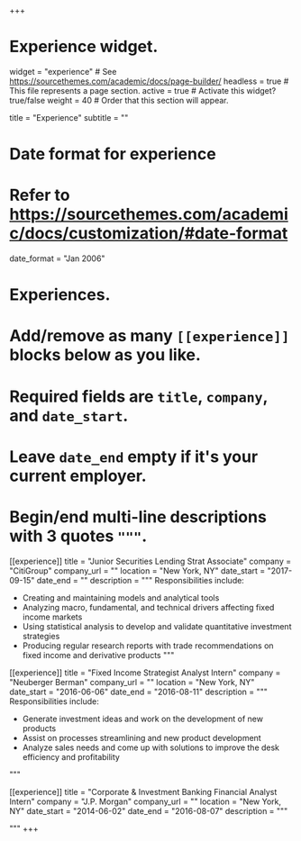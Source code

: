 +++
# Experience widget.
widget = "experience"  # See https://sourcethemes.com/academic/docs/page-builder/
headless = true  # This file represents a page section.
active = true  # Activate this widget? true/false
weight = 40  # Order that this section will appear.

title = "Experience"
subtitle = ""

# Date format for experience
#   Refer to https://sourcethemes.com/academic/docs/customization/#date-format
date_format = "Jan 2006"

# Experiences.
#   Add/remove as many `[[experience]]` blocks below as you like.
#   Required fields are `title`, `company`, and `date_start`.
#   Leave `date_end` empty if it's your current employer.
#   Begin/end multi-line descriptions with 3 quotes `"""`.
[[experience]]
  title = "Junior Securities Lending Strat Associate"
  company = "CitiGroup"
  company_url = ""
  location = "New York, NY"
  date_start = "2017-09-15"
  date_end = ""
  description = """
  Responsibilities include:
  
  * Creating and maintaining models and analytical tools
  * Analyzing macro, fundamental, and technical drivers affecting fixed income markets
  * Using statistical analysis to develop and validate quantitative investment strategies
  * Producing regular research reports with trade recommendations on fixed income and derivative products
  """

[[experience]]
  title = "Fixed Income Strategist Analyst Intern"
  company = "Neuberger Berman"
  company_url = ""
  location = "New York, NY"
  date_start = "2016-06-06"
  date_end = "2016-08-11"
  description = """
  Responsibilities include:
  
  * Generate investment ideas and work on the development of new products
  * Assist on processes streamlining and new product development
  * Analyze sales needs and come up with solutions to improve the desk efficiency and profitability
  
  """
 
[[experience]]
  title = "Corporate & Investment Banking Financial Analyst Intern"
  company = "J.P. Morgan"
  company_url = ""
  location = "New York, NY"
  date_start = "2014-06-02"
  date_end = "2016-08-07"
  description = """
  
 
  """
+++
